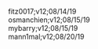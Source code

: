 fitz0017;v12;08/14/19<br/>
osmanchien;v12;08/15/19<br/>
mybarry;v12;08/15/19<br/>
mann1mal;v12;08/20/19<br/>

